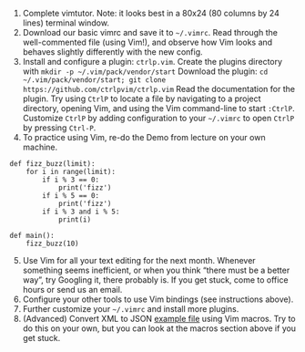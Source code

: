 1. Complete vimtutor. Note: it looks best in a 80x24 (80 columns by 24 lines) terminal window.
2. Download our basic vimrc and save it to ```~/.vimrc```. Read through the well-commented file (using Vim!), and observe how Vim looks and behaves slightly differently with the new config.
3. Install and configure a plugin: ```ctrlp.vim```.
  Create the plugins directory with ```mkdir -p ~/.vim/pack/vendor/start```
  Download the plugin: ```cd ~/.vim/pack/vendor/start; git clone https://github.com/ctrlpvim/ctrlp.vim```
  Read the documentation for the plugin. Try using ```CtrlP``` to locate a file by navigating to a project directory, opening Vim, and using the Vim command-line to start ```:CtrlP```.
  Customize ```CtrlP``` by adding configuration to your ```~/.vimrc``` to open ```CtrlP``` by pressing ```Ctrl-P```.
4. To practice using Vim, re-do the Demo from lecture on your own machine.
```
def fizz_buzz(limit):
    for i in range(limit):
        if i % 3 == 0:
            print('fizz')
        if i % 5 == 0:
            print('fizz')
        if i % 3 and i % 5:
            print(i)

def main():
    fizz_buzz(10)
```
5. Use Vim for all your text editing for the next month. Whenever something seems inefficient, or when you think “there must be a better way”, try Googling it, there probably is. If you get stuck, come to office hours or send us an email.
6. Configure your other tools to use Vim bindings (see instructions above).
7. Further customize your ```~/.vimrc``` and install more plugins.
8. (Advanced) Convert XML to JSON [example file](https://missing.csail.mit.edu/2020/files/example-data.xml) using Vim macros. Try to do this on your own, but you can look at the macros section above if you get stuck.
